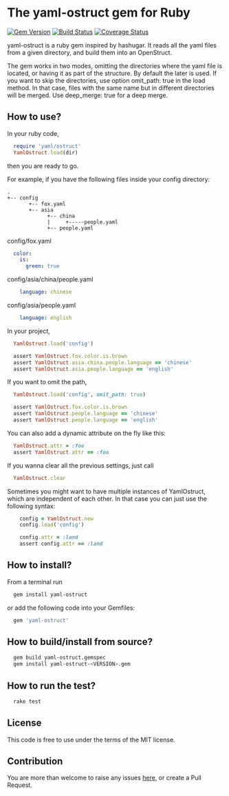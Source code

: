 # The yaml-ostruct gem for Ruby

[![Gem Version](https://badge.fury.io/rb/yaml-ostruct.svg)](https://badge.fury.io/rb/yaml-ostruct)
[![Build Status](https://travis-ci.org/hex0cter/yaml-ostruct.svg?branch=master)](https://travis-ci.org/hex0cter/yaml-ostruct)
[![Coverage Status](https://coveralls.io/repos/github/hex0cter/yaml-ostruct/badge.svg?branch=master)](https://coveralls.io/github/hex0cter/yaml-ostruct?branch=master)

yaml-ostruct is a ruby gem inspired by hashugar. It reads all the yaml files from
a given directory, and build them into an OpenStruct.

The gem works in two modes, omitting the directories where the yaml file is located,
or having it as part of the structure. By default the later is used. If you want to
skip the directories, use option omit_path: true in the load method. In that case,
files with the same name but in different directories will be merged. Use deep_merge:
true for a deep merge.

## How to use?

In your ruby code,

```ruby
  require 'yaml/ostruct'
  YamlOstruct.load(dir)
```

then you are ready to go.

For example, if you have the following files inside your config directory:

```
.
+-- config
       +-- fox.yaml
       +-- asia
             +-- china
             |     +-----people.yaml
             +-- people.yaml

```

config/fox.yaml
```yaml
  color:
    is:
      green: true
```

config/asia/china/people.yaml

```yaml
    language: chinese
```

config/asia/people.yaml

```yaml
    language: english
```

In your project,

```ruby
  YamlOstruct.load('config')

  assert YamlOstruct.fox.color.is.brown
  assert YamlOstruct.asia.china.people.language == 'chinese'
  assert YamlOstruct.asia.people.language == 'english'
```

If you want to omit the path,

```ruby
  YamlOstruct.load('config', omit_path: true)

  assert YamlOstruct.fox.color.is.brown
  assert YamlOstruct.people.language == 'chinese'
  assert YamlOstruct.people.language == 'english'
```

You can also add a dynamic attribute on the fly like this:

```ruby
  YamlOstruct.attr = :foo
  assert YamlOstruct.attr == :foo
```

If you wanna clear all the previous settings, just call

```ruby
  YamlOstruct.clear
```

Sometimes you might want to have multiple instances of YamlOstruct, which are independent
of each other. In that case you can just use the following syntax:

```ruby
    config = YamlOstruct.new
    config.load('config')

    config.attr = :land
    assert config.attr == :land
```

## How to install?

From a terminal run

```bash
  gem install yaml-ostruct
```

or add the following code into your Gemfiles:

```ruby
  gem 'yaml-ostruct'
```

## How to build/install from source?

```bash
  gem build yaml-ostruct.gemspec
  gem install yaml-ostruct-<VERSION>.gem
```

## How to run the test?

```bash
  rake test
```

## License

This code is free to use under the terms of the MIT license.

## Contribution

You are more than welcome to raise any issues [here](https://github.com/hex0cter/yaml-ostruct/issues), or create a Pull Request.
